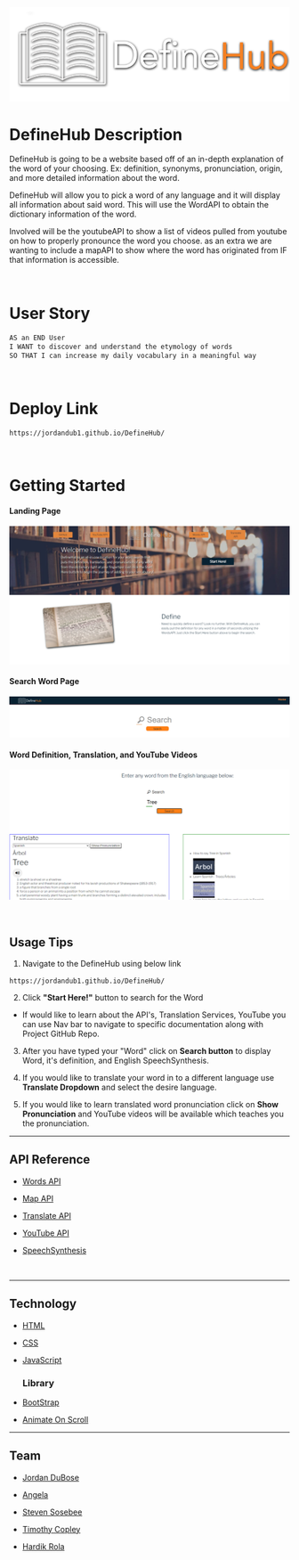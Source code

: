 ![Logo](./assets/images/bright-logo-shadow.png)

# DefineHub Description

DefineHub is going to be a website based off of an in-depth explanation of the word of your choosing. Ex: definition, synonyms, pronunciation, origin, and more detailed information about the word.

DefineHub will allow you to pick a word of any language and it will display all information about said word. This will use the WordAPI to obtain the dictionary information of the word.

Involved will be the youtubeAPI to show a list of videos pulled from youtube on how to properly pronounce the word you choose. as an extra we are wanting to include a mapAPI to show where the word has originated from IF that information is accessible.

<br>

# User Story

```
AS an END User
I WANT to discover and understand the etymology of words
SO THAT I can increase my daily vocabulary in a meaningful way
```

<br>

# Deploy Link

```
https://jordandub1.github.io/DefineHub/
```

<br>

# Getting Started

#### Landing Page

![Web screenshot](./assets/images/Landingpage.PNG)

#### Search Word Page

![Web screenshot](./assets/images/SearchWord.PNG)

#### Word Definition, Translation, and YouTube Videos

![Web screenshot](./assets/images/WordandTranslate.PNG)

<br>

## Usage Tips

1. Navigate to the DefineHub using below link

```
https://jordandub1.github.io/DefineHub/
```

2. Click <b>"Start Here!"</b> button to search for the Word

- If would like to learn about the API's, Translation Services, YouTube you can use Nav bar to navigate to specific documentation along with Project GitHub Repo.

3. After you have typed your "Word" click on <b>Search button</b> to display Word, it's definition, and English SpeechSynthesis.

4. If you would like to translate your word in to a different language use <b>Translate Dropdown</b> and select the desire language.

5. If you would like to learn translated word pronunciation click on <b>Show Pronunciation</b> and YouTube videos will be available which teaches you the pronunciation.

---

## API Reference

- [Words API](https://www.wordsapi.com/)

- [Map API](https://developer.mapquest.com/)

- [Translate API](https://libretranslate.com/)

- [YouTube API](https://developers.google.com/youtube/documentation)

- [SpeechSynthesis](https://developer.mozilla.org/en-US/docs/Web/API/SpeechSynthesis)

<br>

---

## Technology

- [HTML]()
- [CSS]()
- [JavaScript]()

  ### Library

- [BootStrap](https://getbootstrap.com/)
- [Animate On Scroll](https://michalsnik.github.io/aos/)

---

## Team

- [Jordan DuBose](https://github.com/jordandub1)

- [Angela ](https://github.com/aakrider)

- [Steven Sosebee](https://github.com/steven-sosebee)

- [Timothy Copley](https://github.com/Alex-copley)

- [Hardik Rola](https://github.com/hrsautomation20)
